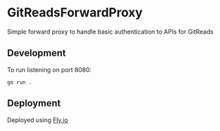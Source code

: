# GitReadsForwardProxy
Simple forward proxy to handle basic authentication to APIs for GitReads

## Development

To run listening on port 8080:

```
go run .
```

## Deployment

Deployed using [Fly.io](https://fly.io/)